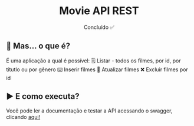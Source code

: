 
<h1 align="center">Movie API REST</h1>
<p align="center">Concluído ✅</p>

<h2 id="Sobre">👀 Mas... o que é?</h2>
<p>
  É uma aplicação a qual é possível:
  🗒️ Listar - todos os filmes, por id, por títutlo ou por gênero
  ⌨️ Inserir filmes 
  🔄 Atualizar filmes
  ❌ Excluir filmes por id
</p>

<h2 id="Executar">▶️ E como executa?</h2>
<p>Você pode ler a documentação e testar a API acessando o swagger, clicando <a href="http://localhost:8080/swagger-ui.html#/">aqui!</a></p>
